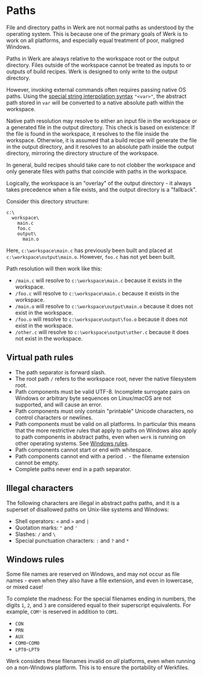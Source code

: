 # Paths

File and directory paths in Werk are not normal paths as understood by the
operating system. This is because one of the primary goals of Werk is to work on
all platforms, and especially equal treatment of poor, maligned Windows.

Paths in Werk are always relative to the workspace root or the output directory.
Files outside of the workspace cannot be treated as inputs to or outputs of
build recipes. Werk is designed to only write to the output directory.

However, invoking external commands often requires passing native OS paths.
Using the [special string interpolation
syntax](./language/strings.md#string-interpolation) `"<var>"`, the abstract path
stored in `var` will be converted to a native absolute path within the
workspace.

Native path resolution may resolve to either an input file in the workspace or a
generated file in the output directory. This check is based on existence: If the
file is found in the workspace, it resolves to the file inside the workspace.
Otherwise, it is assumed that a build recipe will generate the file in the
output directory, and it resolves to an absolute path inside the output
directory, mirroring the directory structure of the workspace.

In general, build recipes should take care to not clobber the workspace and only
generate files with paths that coincide with paths in the workspace.

Logically, the workspace is an "overlay" of the output directory - it always
takes precedence when a file exists, and the output directory is a "fallback".

Consider this directory structure:

```text
c:\
  workspace\
    main.c
    foo.c
    output\
      main.o
```

Here, `c:\workspace\main.c` has previously been built and placed at
`c:\workspace\output\main.o`. However, `foo.c` has not yet been built.

Path resolution will then work like this:

- `/main.c` will resolve to `c:\workspace\main.c` because it exists in the
  workspace.
- `/foo.c` will resolve to `c:\workspace\main.c` because it exists in the
  workspace.
- `/main.o` will resolve to `c:\workspace\output\main.o` because it does not
  exist in the workspace.
- `/foo.o` will resolve to `c:\workspace\output\foo.o` because it does not exist
  in the workspace.
- `/other.c` will resolve to `c:\workspace\output\other.c` because it does not
  exist in the workspace.

## Virtual path rules

- The path separator is forward slash.
- The root path `/` refers to the workspace root, never the native filesystem
  root.
- Path components must be valid UTF-8. Incomplete surrogate pairs on Windows or
  arbitrary byte sequences on Linux/macOS are not supported, and will cause an
  error.
- Path components must only contain "printable" Unicode characters, no control
  characters or newlines.
- Path components must be valid on all platforms. In particular this means that
  the more restrictive rules that apply to paths on Windows also apply to path
  components in abstract paths, even when `werk` is running on other operating
  systems. See [Windows rules](#windows-rules).
- Path components cannot start or end with whitespace.
- Path components cannot end with a period `.` - the filename extension cannot
  be empty.
- Complete paths never end in a path separator.

## Illegal characters

The following characters are illegal in abstract paths paths, and it is a
superset of disallowed paths on Unix-like systems and Windows:

- Shell operators: `<` and `>` and `|`
- Quotation marks: `"` and `'`
- Slashes: `/` and `\`
- Special punctuation characters: `:` and `?` and `*`

## Windows rules

Some file names are reserved on Windows, and may not occur as file names - even
when they also have a file extension, and even in lowercase, or mixed case!

To complete the madness: For the special filenames ending in numbers, the digits
`1`, `2`, and `3` are considered equal to their superscript equivalents. For
example, `COM¹` is reserved in addition to `COM1`.

- `CON`
- `PRN`
- `AUX`
- `COM0`-`COM0`
- `LPT0`-`LPT9`

Werk considers these filenames invalid on _all_ platforms, even when running on
a non-Windows platform. This is to ensure the portability of Werkfiles.
